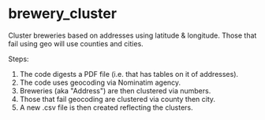 # brewery_cluster
Cluster breweries based on addresses using latitude &amp; longitude.  Those that fail using geo will use counties and cities.  

Steps: 

1. The code digests a PDF file (i.e. that has tables on it of addresses).
2. The code uses geocoding via Nominatim agency.
3. Breweries (aka "Address") are then clustered via numbers.
4. Those that fail geocoding are clustered via county then city.
5. A new .csv file is then created reflecting the clusters.
